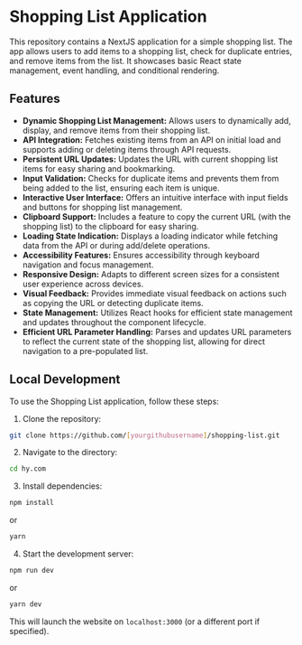 # Shopping List Application

This repository contains a NextJS application for a simple shopping list. The app allows users to add items to a shopping list, check for duplicate entries, and remove items from the list. It showcases basic React state management, event handling, and conditional rendering.

## Features

-   **Dynamic Shopping List Management:** Allows users to dynamically add, display, and remove items from their shopping list.
-   **API Integration:** Fetches existing items from an API on initial load and supports adding or deleting items through API requests.
-   **Persistent URL Updates:** Updates the URL with current shopping list items for easy sharing and bookmarking.
-   **Input Validation:** Checks for duplicate items and prevents them from being added to the list, ensuring each item is unique.
-   **Interactive User Interface:** Offers an intuitive interface with input fields and buttons for shopping list management.
-   **Clipboard Support:** Includes a feature to copy the current URL (with the shopping list) to the clipboard for easy sharing.
-   **Loading State Indication:** Displays a loading indicator while fetching data from the API or during add/delete operations.
-   **Accessibility Features:** Ensures accessibility through keyboard navigation and focus management.
-   **Responsive Design:** Adapts to different screen sizes for a consistent user experience across devices.
-   **Visual Feedback:** Provides immediate visual feedback on actions such as copying the URL or detecting duplicate items.
-   **State Management:** Utilizes React hooks for efficient state management and updates throughout the component lifecycle.
-   **Efficient URL Parameter Handling:** Parses and updates URL parameters to reflect the current state of the shopping list, allowing for direct navigation to a pre-populated list.

## Local Development

To use the Shopping List application, follow these steps:

1. Clone the repository:

```bash
git clone https://github.com/[yourgithubusername]/shopping-list.git
```

2. Navigate to the directory:

```bash
cd hy.com
```

3. Install dependencies:

```bash
npm install
```

or

```bash
yarn
```

4. Start the development server:

```bash
npm run dev
```

or

```bash
yarn dev
```

This will launch the website on `localhost:3000` (or a different port if specified).
